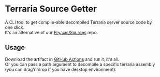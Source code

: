 # Terraria Source Getter

A CLI tool to get compile-able decompiled Terraria server source code by one click.  
It's an alternative of our [Pryaxis/Sources](https://github.com/Pryaxis/Sources) repo.  

## Usage

Download the artifact in [GitHub Actions](https://github.com/Pryaxis/TerrariaSourceGetter/actions) and run it, it's all.   
Or you can pass a path argument to decompile a specific terraria assembly (you can drag'n'drop if you have desktop environment).
 
